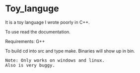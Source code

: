 # Toy_languge
It is a toy language I wrote poorly in C++.

To use read the documentation.

Requirements:
  G++

To build cd into src and type make.
Binaries will show up in bin.

<pre>Note: Only works on windows and linux.
Also is very buggy.
</pre>
